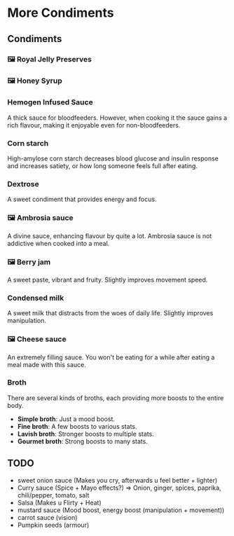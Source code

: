 # More Condiments

## Condiments

### 🖼 Royal Jelly Preserves

### 🖼 Honey Syrup

### Hemogen Infused Sauce

A thick sauce for bloodfeeders. However, when cooking it the sauce gains a rich flavour, making it enjoyable even for non-bloodfeeders.

### Corn starch

High-amylose corn starch decreases blood glucose and insulin response and increases satiety, or how long someone feels full after eating.

### Dextrose

A sweet condiment that provides energy and focus.

### 🖼 Ambrosia sauce

A divine sauce, enhancing flavour by quite a lot. Ambrosia sauce is not addictive when cooked into a meal.

### 🖼 Berry jam

A sweet paste, vibrant and fruity. Slightly improves movement speed.

### Condensed milk

A sweet milk that distracts from the woes of daily life. Slightly improves manipulation.

### 🖼 Cheese sauce

An extremely filling sauce. You won't be eating for a while after eating a meal made with this sauce.

### Broth

There are several kinds of broths, each providing more boosts to the entire body.

- **Simple broth**: Just a mood boost.
- **Fine broth**: A few boosts to various stats.
- **Lavish broth**: Stronger boosts to multiple stats.
- **Gourmet broth**: Strong boosts to many stats.

## TODO

- sweet onion sauce (Makes you cry, afterwards u feel better + lighter)
- Curry sauce (Spice + Mayo effects?) => Onion, ginger, spices, paprika, chili/pepper, tomato, salt
- Salsa (Makes u Flirty + Heat)
- mustard sauce (Mood boost, energy boost (manipulation + movement))
- carrot sauce (vision)
- Pumpkin seeds (armour)
